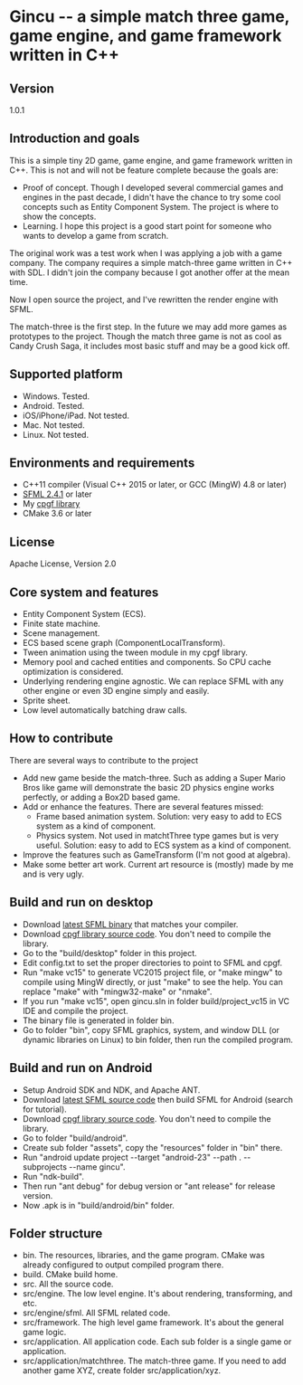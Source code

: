 # Gincu -- a simple match three game, game engine, and game framework written in C++

## Version

1.0.1

## Introduction and goals

This is a simple tiny 2D game, game engine, and game framework written in C++. This is not and will not be feature complete because the goals are:
 * Proof of concept. Though I developed several commercial games and engines in the past decade, I didn't have the chance to try some cool concepts such as Entity Component System. The project is where to show the concepts.
 * Learning. I hope this project is a good start point for someone who wants to develop a game from scratch.

The original work was a test work when I was applying a job with a game company. The company requires a simple match-three game written in C++ with SDL. I didn't join the company because I got another offer at the mean time.

Now I open source the project, and I've rewritten the render engine with SFML.

The match-three is the first step. In the future we may add more games as prototypes to the project. Though the match three game is not as cool as Candy Crush Saga, it includes most basic stuff and may be a good kick off.

## Supported platform

 * Windows. Tested.
 * Android. Tested.
 * iOS/iPhone/iPad. Not tested.
 * Mac. Not tested.
 * Linux. Not tested.
 
## Environments and requirements

 * C++11 compiler (Visual C++ 2015 or later, or GCC (MingW) 4.8 or later)
 * [SFML 2.4.1](http://www.sfml-dev.org/) or later
 * My [cpgf library](https://github.com/cpgf/cpgf)
 * CMake 3.6 or later

## License

Apache License, Version 2.0

## Core system and features

 * Entity Component System (ECS).
 * Finite state machine.
 * Scene management.
 * ECS based scene graph (ComponentLocalTransform).
 * Tween animation using the tween module in my cpgf library.
 * Memory pool and cached entities and components. So CPU cache optimization is considered.
 * Underlying rendering engine agnostic. We can replace SFML with any other engine or even 3D engine simply and easily.
 * Sprite sheet.
 * Low level automatically batching draw calls.

## How to contribute

There are several ways to contribute to the project

 * Add new game beside the match-three. Such as adding a Super Mario Bros like game will demonstrate the basic 2D physics engine works perfectly, or adding a Box2D based game.
 * Add or enhance the features. There are several features missed:
   * Frame based animation system. Solution: very easy to add to ECS system as a kind of component.
   * Physics system. Not used in matchtThree type games but is very useful. Solution: easy to add to ECS system as a kind of component.
 * Improve the features such as GameTransform (I'm not good at algebra).
 * Make some better art work. Current art resource is (mostly) made by me and is very ugly.

## Build and run on desktop

 * Download [latest SFML binary](http://www.sfml-dev.org/) that matches your compiler.
 * Download [cpgf library source code](https://github.com/cpgf/cpgf). You don't need to compile the library.
 * Go to the "build/desktop" folder in this project.
 * Edit config.txt to set the proper directories to point to SFML and cpgf.
 * Run "make vc15" to generate VC2015 project file, or "make mingw" to compile using MingW directly, or just "make" to see the help. You can replace "make" with "mingw32-make" or "nmake".
 * If you run "make vc15", open gincu.sln in folder build/project_vc15 in VC IDE and compile the project.
 * The binary file is generated in folder bin.
 * Go to folder "bin", copy SFML graphics, system, and window DLL (or dynamic libraries on Linux) to bin folder, then run the compiled program.

## Build and run on Android

 * Setup Android SDK and NDK, and Apache ANT.
 * Download [latest SFML source code](http://www.sfml-dev.org/) then build SFML for Android (search for tutorial).
 * Download [cpgf library source code](https://github.com/cpgf/cpgf). You don't need to compile the library.
 * Go to folder "build/android".
 * Create sub folder "assets", copy the "resources" folder in "bin" there.
 * Run "android update project --target "android-23" --path . --subprojects --name gincu".
 * Run "ndk-build".
 * Then run "ant debug" for debug version or "ant release" for release version.
 * Now .apk is in "build/android/bin" folder.

## Folder structure

 * bin. The resources, libraries, and the game program. CMake was already configured to output compiled program there.
 * build. CMake build home.
 * src. All the source code.
 * src/engine. The low level engine. It's about rendering, transforming, and etc.
 * src/engine/sfml. All SFML related code.
 * src/framework. The high level game framework. It's about the general game logic.
 * src/application. All application code. Each sub folder is a single game or application.
 * src/application/matchthree. The match-three game. If you need to add another game XYZ, create folder src/application/xyz.
 
 